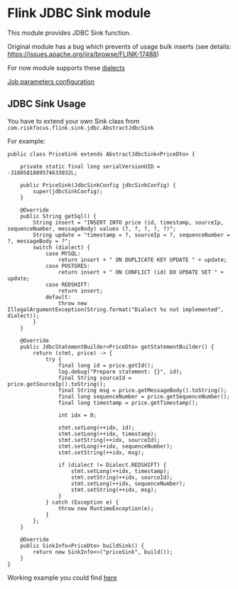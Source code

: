 # Flink JDBC Sink module
This module provides JDBC Sink function.

Original module has a bug which prevents of usage bulk inserts (see details: https://issues.apache.org/jira/browse/FLINK-17488)

For now module supports these [dialects](src/main/java/com/riskfocus/flink/sink/jdbc/config/Dialect.java) 

[Job parameters configuration](src/main/java/com/riskfocus/flink/sink/jdbc/config/JdbcSinkConfig.java)

## JDBC Sink Usage 
You have to extend your own Sink class from 
`com.riskfocus.flink.sink.jdbc.AbstractJdbcSink`

For example:
```
public class PriceSink extends AbstractJdbcSink<PriceDto> {

    private static final long serialVersionUID = -3180581809574633032L;

    public PriceSink(JdbcSinkConfig jdbcSinkConfig) {
        super(jdbcSinkConfig);
    }

    @Override
    public String getSql() {        
        String insert = "INSERT INTO price (id, timestamp, sourceIp, sequenceNumber, messageBody) values (?, ?, ?, ?, ?)";
        String update = "timestamp = ?, sourceIp = ?, sequenceNumber = ?, messageBody = ?";
        switch (dialect) {
            case MYSQL:
                return insert + " ON DUPLICATE KEY UPDATE " + update;
            case POSTGRES:
                return insert + " ON CONFLICT (id) DO UPDATE SET " + update;
            case REDSHIFT:
                return insert;
            default:
                throw new IllegalArgumentException(String.format("Dialect %s not implemented", dialect));
        }
    }

    @Override
    public JdbcStatementBuilder<PriceDto> getStatementBuilder() {
        return (stmt, price) -> {
            try {
                final long id = price.getId();
                log.debug("Prepare statement: {}", id);
                final String sourceId = price.getSourceIp().toString();
                final String msg = price.getMessageBody().toString();
                final long sequenceNumber = price.getSequenceNumber();
                final long timestamp = price.getTimestamp();

                int idx = 0;

                stmt.setLong(++idx, id);
                stmt.setLong(++idx, timestamp);
                stmt.setString(++idx, sourceId);
                stmt.setLong(++idx, sequenceNumber);
                stmt.setString(++idx, msg);

                if (dialect != Dialect.REDSHIFT) {
                    stmt.setLong(++idx, timestamp);
                    stmt.setString(++idx, sourceId);
                    stmt.setLong(++idx, sequenceNumber);
                    stmt.setString(++idx, msg);
                }
            } catch (Exception e) {
                throw new RuntimeException(e);
            }
        };
    }

    @Override
    public SinkInfo<PriceDto> buildSink() {
        return new SinkInfo<>("priceSink", build());
    }
}
```

Working example you could find [here](https://github.com/riskfocus/instinetkst-flink/tree/master/jdbc-sink)


